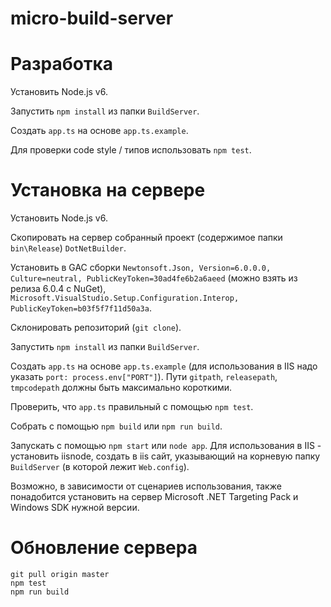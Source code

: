 ﻿micro-build-server
==================


Разработка
==========

Установить Node.js v6.

Запустить `npm install` из папки `BuildServer`.

Создать `app.ts` на основе `app.ts.example`.

Для проверки code style / типов использовать `npm test`.

Установка на сервере
====================

Установить Node.js v6.

Скопировать на сервер собранный проект (содержимое папки `bin\Release`) `DotNetBuilder`.

Установить в GAC сборки `Newtonsoft.Json, Version=6.0.0.0, Culture=neutral, PublicKeyToken=30ad4fe6b2a6aeed` (можно взять из релиза 6.0.4 с NuGet), `Microsoft.VisualStudio.Setup.Configuration.Interop, PublicKeyToken=b03f5f7f11d50a3a`.

Склонировать репозиторий (`git clone`).

Запустить `npm install` из папки `BuildServer`.

Создать `app.ts` на основе `app.ts.example` (для использования в IIS надо указать `port: process.env["PORT"]`).
Пути `gitpath`, `releasepath`, `tmpcodepath` должны быть максимально короткими.

Проверить, что `app.ts` правильный с помощью `npm test`.

Собрать с помощью `npm build` или `npm run build`.

Запускать с помощью `npm start` или `node app`.
Для использования в IIS - установить iisnode, создать в iis сайт, указывающий на корневую папку `BuildServer` (в которой лежит `Web.config`).

Возможно, в зависимости от сценариев использования, также понадобится установить на сервер Microsoft .NET Targeting Pack и Windows SDK нужной версии.

Обновление сервера
==================

```
git pull origin master
npm test
npm run build
```
